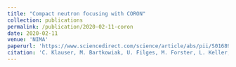 ```yaml
---
title: "Compact neutron focusing with CORON"
collection: publications
permalink: /publication/2020-02-11-coron
date: 2020-02-11
venue: 'NIMA'
paperurl: 'https://www.sciencedirect.com/science/article/abs/pii/S0168900219314858?via%3Dihub'
citation: 'C. Klauser, M. Bartkowiak, U. Filges, M. Forster, L. Keller, E. Rantsiou (2020); <i>NIMA</i>. 953.'
---
```

